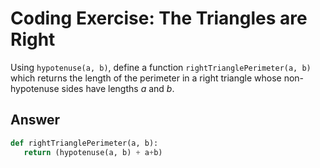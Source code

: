 # Coding Exercise: The Triangles are Right
Using `hypotenuse(a, b)`, define a function `rightTrianglePerimeter(a, b)` which returns the length of the perimeter in a right triangle whose non-hypotenuse 
sides have lengths *a* and *b*.

## Answer
```python
def rightTrianglePerimeter(a, b):
   return (hypotenuse(a, b) + a+b)
